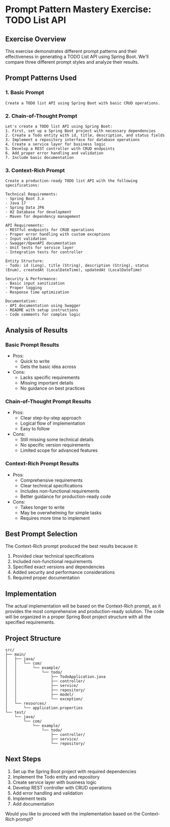 # Prompt Pattern Mastery Exercise: TODO List API

## Exercise Overview
This exercise demonstrates different prompt patterns and their effectiveness in generating a TODO List API using Spring Boot. We'll compare three different prompt styles and analyze their results.

## Prompt Patterns Used

### 1. Basic Prompt
```
Create a TODO list API using Spring Boot with basic CRUD operations.
```

### 2. Chain-of-Thought Prompt
```
Let's create a TODO list API using Spring Boot:
1. First, set up a Spring Boot project with necessary dependencies
2. Create a Todo entity with id, title, description, and status fields
3. Implement a repository interface for database operations
4. Create a service layer for business logic
5. Develop a REST controller with CRUD endpoints
6. Add proper error handling and validation
7. Include basic documentation
```

### 3. Context-Rich Prompt
```
Create a production-ready TODO list API with the following specifications:

Technical Requirements:
- Spring Boot 3.x
- Java 17
- Spring Data JPA
- H2 Database for development
- Maven for dependency management

API Requirements:
- RESTful endpoints for CRUD operations
- Proper error handling with custom exceptions
- Input validation
- Swagger/OpenAPI documentation
- Unit tests for service layer
- Integration tests for controller

Entity Structure:
- Todo: id (Long), title (String), description (String), status (Enum), createdAt (LocalDateTime), updatedAt (LocalDateTime)

Security & Performance:
- Basic input sanitization
- Proper logging
- Response time optimization

Documentation:
- API documentation using Swagger
- README with setup instructions
- Code comments for complex logic
```

## Analysis of Results

### Basic Prompt Results
- Pros:
  - Quick to write
  - Gets the basic idea across
- Cons:
  - Lacks specific requirements
  - Missing important details
  - No guidance on best practices

### Chain-of-Thought Prompt Results
- Pros:
  - Clear step-by-step approach
  - Logical flow of implementation
  - Easy to follow
- Cons:
  - Still missing some technical details
  - No specific version requirements
  - Limited scope for advanced features

### Context-Rich Prompt Results
- Pros:
  - Comprehensive requirements
  - Clear technical specifications
  - Includes non-functional requirements
  - Better guidance for production-ready code
- Cons:
  - Takes longer to write
  - May be overwhelming for simple tasks
  - Requires more time to implement

## Best Prompt Selection
The Context-Rich prompt produced the best results because it:
1. Provided clear technical specifications
2. Included non-functional requirements
3. Specified exact versions and dependencies
4. Added security and performance considerations
5. Required proper documentation

## Implementation
The actual implementation will be based on the Context-Rich prompt, as it provides the most comprehensive and production-ready solution. The code will be organized in a proper Spring Boot project structure with all the specified requirements.

## Project Structure
```
src/
├── main/
│   ├── java/
│   │   └── com/
│   │       └── example/
│   │           └── todo/
│   │               ├── TodoApplication.java
│   │               ├── controller/
│   │               ├── service/
│   │               ├── repository/
│   │               ├── model/
│   │               └── exception/
│   └── resources/
│       └── application.properties
└── test/
    └── java/
        └── com/
            └── example/
                └── todo/
                    ├── controller/
                    ├── service/
                    └── repository/
```

## Next Steps
1. Set up the Spring Boot project with required dependencies
2. Implement the Todo entity and repository
3. Create service layer with business logic
4. Develop REST controller with CRUD operations
5. Add error handling and validation
6. Implement tests
7. Add documentation

Would you like to proceed with the implementation based on the Context-Rich prompt? 